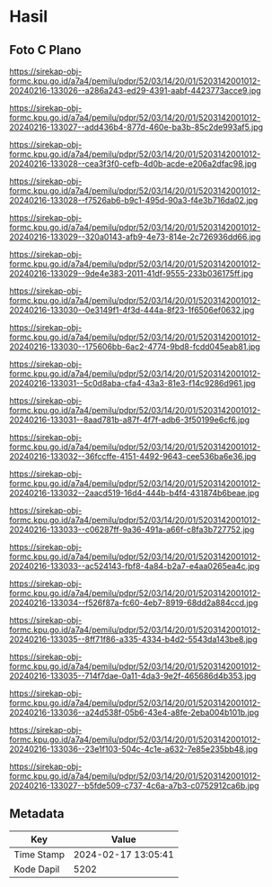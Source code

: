 # Hasil

## Foto C Plano

https://sirekap-obj-formc.kpu.go.id/a7a4/pemilu/pdpr/52/03/14/20/01/5203142001012-20240216-133026--a286a243-ed29-4391-aabf-4423773acce9.jpg

https://sirekap-obj-formc.kpu.go.id/a7a4/pemilu/pdpr/52/03/14/20/01/5203142001012-20240216-133027--add436b4-877d-460e-ba3b-85c2de993af5.jpg

https://sirekap-obj-formc.kpu.go.id/a7a4/pemilu/pdpr/52/03/14/20/01/5203142001012-20240216-133028--cea3f3f0-cefb-4d0b-acde-e206a2dfac98.jpg

https://sirekap-obj-formc.kpu.go.id/a7a4/pemilu/pdpr/52/03/14/20/01/5203142001012-20240216-133028--f7526ab6-b9c1-495d-90a3-f4e3b716da02.jpg

https://sirekap-obj-formc.kpu.go.id/a7a4/pemilu/pdpr/52/03/14/20/01/5203142001012-20240216-133029--320a0143-afb9-4e73-814e-2c726936dd66.jpg

https://sirekap-obj-formc.kpu.go.id/a7a4/pemilu/pdpr/52/03/14/20/01/5203142001012-20240216-133029--9de4e383-2011-41df-9555-233b036175ff.jpg

https://sirekap-obj-formc.kpu.go.id/a7a4/pemilu/pdpr/52/03/14/20/01/5203142001012-20240216-133030--0e3149f1-4f3d-444a-8f23-1f6506ef0632.jpg

https://sirekap-obj-formc.kpu.go.id/a7a4/pemilu/pdpr/52/03/14/20/01/5203142001012-20240216-133030--175606bb-6ac2-4774-9bd8-fcdd045eab81.jpg

https://sirekap-obj-formc.kpu.go.id/a7a4/pemilu/pdpr/52/03/14/20/01/5203142001012-20240216-133031--5c0d8aba-cfa4-43a3-81e3-f14c9286d961.jpg

https://sirekap-obj-formc.kpu.go.id/a7a4/pemilu/pdpr/52/03/14/20/01/5203142001012-20240216-133031--8aad781b-a87f-4f7f-adb6-3f50199e6cf6.jpg

https://sirekap-obj-formc.kpu.go.id/a7a4/pemilu/pdpr/52/03/14/20/01/5203142001012-20240216-133032--36fccffe-4151-4492-9643-cee536ba6e36.jpg

https://sirekap-obj-formc.kpu.go.id/a7a4/pemilu/pdpr/52/03/14/20/01/5203142001012-20240216-133032--2aacd519-16d4-444b-b4f4-431874b6beae.jpg

https://sirekap-obj-formc.kpu.go.id/a7a4/pemilu/pdpr/52/03/14/20/01/5203142001012-20240216-133033--c06287ff-9a36-491a-a66f-c8fa3b727752.jpg

https://sirekap-obj-formc.kpu.go.id/a7a4/pemilu/pdpr/52/03/14/20/01/5203142001012-20240216-133033--ac524143-fbf8-4a84-b2a7-e4aa0265ea4c.jpg

https://sirekap-obj-formc.kpu.go.id/a7a4/pemilu/pdpr/52/03/14/20/01/5203142001012-20240216-133034--f526f87a-fc60-4eb7-8919-68dd2a884ccd.jpg

https://sirekap-obj-formc.kpu.go.id/a7a4/pemilu/pdpr/52/03/14/20/01/5203142001012-20240216-133035--8ff71f86-a335-4334-b4d2-5543da143be8.jpg

https://sirekap-obj-formc.kpu.go.id/a7a4/pemilu/pdpr/52/03/14/20/01/5203142001012-20240216-133035--714f7dae-0a11-4da3-9e2f-465686d4b353.jpg

https://sirekap-obj-formc.kpu.go.id/a7a4/pemilu/pdpr/52/03/14/20/01/5203142001012-20240216-133036--a24d538f-05b6-43e4-a8fe-2eba004b101b.jpg

https://sirekap-obj-formc.kpu.go.id/a7a4/pemilu/pdpr/52/03/14/20/01/5203142001012-20240216-133036--23e1f103-504c-4c1e-a632-7e85e235bb48.jpg

https://sirekap-obj-formc.kpu.go.id/a7a4/pemilu/pdpr/52/03/14/20/01/5203142001012-20240216-133027--b5fde509-c737-4c6a-a7b3-c0752912ca6b.jpg


## Metadata

| Key        | Value               |
| ---------- | ------------------- |
| Time Stamp | 2024-02-17 13:05:41 |
| Kode Dapil | 5202                |



